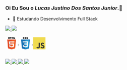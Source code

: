 ### Oi Eu Sou o _Lucas Justino Dos Santos Junior_.👋

- 🌱   Estudando Desenvolvimento Full Stack 
<div>
  <a href="https://github.com/Lutinojustino">
  <img height="180em" src="https://github-readme-stats.vercel.app/api?username=Lutinojustino&show_icons=true&theme=omni&include_all_commits=tue&count_private=true"/>
   <img height="180em" src="https://github-readme-stats.vercel.app/api/top-langs/?username=Lutinojustino&layout=compact&langs_count=7&theme=omni"/>
</div>

<div style="display:inline_block"><br>
  <img align="center" alt="html" height="40" width="40" src="https://raw.githubusercontent.com/devicons/devicon/master/icons/html5/html5-original-wordmark.svg"/>
  <img align="center" alt="css" height="40" width="40" src="https://raw.githubusercontent.com/devicons/devicon/master/icons/css3/css3-original-wordmark.svg">
  <img align="center" alt="javascript" height="40" width="40" src="https://raw.githubusercontent.com/devicons/devicon/master/icons/javascript/javascript-original.svg">
</div>

##

<div>

  <a href="https://www.linkedin.com/in/lucas-justino-394243233/" target="_blank"><img src="https://img.shields.io/badge/LinkedIn-0077B5?style=for-the-badge&logo=linkedin&logoColor=white">
  <a href="https://www.instagram.com/lutinojustino/"> <img src="https://img.shields.io/badge/Instagram-E4405F?style=for-the-badge&logo=instagram&logoColor=white">
  <a href="mailto:ljustinojsantos@gmail.com.br" target="_blank"><img src="https://img.shields.io/badge/Gmail-D14836?style=for-the-badge&logo=gmail&logoColor=white" target="_blank">
  <a href="https://twitter.com/lucasjustinodo1" target="_blank"><img src="https://img.shields.io/badge/Twitter-1DA1F2?style=for-the-badge&logo=twitter&logoColor=white" target="_blank">
</div>

